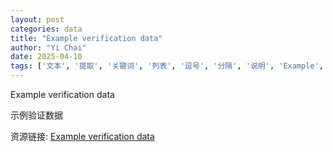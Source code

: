 ```yaml
---
layout: post
categories: data
title: "Example verification data"
author: "Yi Chai"
date: 2025-04-10
tags: ['文本', '提取', '关键词', '列表', '逗号', '分隔', '说明', 'Example', 'verification', 'data']
---
```


Example verification data

示例验证数据

资源链接: [Example verification data](https://doi.org/10.57760/sciencedb.23284)
